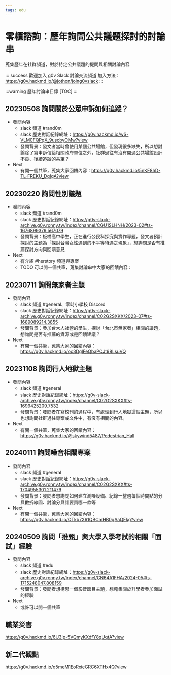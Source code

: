 ```yaml
---
tags: edu
---
```


# 零櫃諮詢：歷年詢問公共議題探討的討論串

蒐集歷年在社群頻道，對於特定公共議題的提問與相關討論內容

::: success
歡迎加入 g0v Slack 討論交流頻道
加入方法：https://g0v.hackmd.io/@jothon/joing0vslack
:::

:::warning
歷年討論串目錄
[TOC]
:::

## 20230508 詢問關於公眾申訴如何追蹤？
- 發問內容
    - slack 頻道 #rand0m
    - slack 歷史對話紀錄網址：https://g0v.hackmd.io/wS-VLM0FQPqX_9uscbyOMw?view
    - 發問背景：發文者當時曾使用某個公共場館，但發現很多缺失，所以想討論除了寫申訴信給相關政府單位之外，社群過往有沒有開過公共場館設計不良、後續追蹤的共筆？
- Next
    - 有開一個共筆，蒐集大家回饋內容：https://g0v.hackmd.io/5nKF8hD-TL-FREKU_DqIgA?view

## 20230220 詢問性別議題
- 發問內容
    - slack 頻道 #rand0m
    - slack 歷史對話紀錄網址：https://g0v-slack-archive.g0v.ronny.tw/index/channel/CGU1SLHNH/2023-02#ts-1676899379.567079
    - 發問背景：板橋高中學生，正在進行公民科探究與實作專題，發文者預計探討的主題為「探討台灣女性遇到的不平等待遇之現象」，想詢問是否有推薦探討方向與回饋意見
- Next
    - 有介紹 #herstory 頻道與專案
    - TODO 可以開一個共筆，蒐集討論串中大家的回饋內容：

## 20230711 詢問無家者主題
- 發問內容
    - slack 頻道 #general、零時小學校 Discord
    - slack 歷史對話紀錄網址：https://g0v-slack-archive.g0v.ronny.tw/index/channel/C02G2SXKX/2023-07#ts-1689089214.3855
    - 發問背景：參加台大人社營的學生，探討「台北市無家者」相關的議題，想詢問是否有推薦的資源或是回饋建議？
- Next
    - 有開一個共筆，蒐集大家的回饋內容：https://g0v.hackmd.io/oc3DglFeQbaPCJt98LsuVQ

## 20231108 詢問行人地獄主題
- 發問內容
    - slack 頻道 #general
    - slack 歷史對話紀錄網址：https://g0v-slack-archive.g0v.ronny.tw/index/channel/C02G2SXKX#ts-1699425209.7532
    - 發問背景：發問者在寫校刊的過程中，有處理到行人地獄這個主題，所以也想詢問社群過往專案或文件中，有沒有相關的內容。
- Next
    - 有開一個共筆，蒐集大家的回饋內容：https://g0v.hackmd.io/@skywind5487/Pedestrian_Hall

## 20240111 詢問噪音相關專案
- 發問內容
    - slack 頻道 #general
    - slack 歷史對話紀錄網址：https://g0v-slack-archive.g0v.ronny.tw/index/channel/C02G2SXKX#ts-1704955301.211479
    - 發問背景：發問者想詢問如何建立測噪設備、紀錄一整週每個時間點的分貝數折線圖、討論分貝計要買哪一款等
- Next
    - 有開一個共筆，蒐集大家的回饋內容：https://g0v.hackmd.io/OTkb7X61QBCmHB0gAaQEkg?view

## 20240509 詢問「推甄」與大學入學考試的相關「面試」經驗
- 發問內容
    - slack 頻道 #edu
    - slack 歷史對話紀錄網址：https://g0v-slack-archive.g0v.ronny.tw/index/channel/CN64A1FHA/2024-05#ts-1715248047.808159
    - 發問背景：發問者想構思一個影音節目主題，想蒐集關於升學者參加面試的經驗
- Next
    - 或許可以開一個共筆


## 職業災害

https://g0v.hackmd.io/6U3Ip-5VQmyKXdfY8qUqtA?view

## 新二代觀點 

https://g0v.hackmd.io/q5meM1EoRxieGRC6XTHx4Q?view